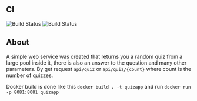 

## CI
![Build Status](https://github.com/kuchartI/QuizApp/actions/workflows/quizzes.yml/badge.svg?branch=master)
![Build Status](https://github.com/kuchartI/QuizApp/actions/workflows/quizzes.yml/badge.svg?branch=develop)

## About
A simple web service was created that returns 
you a random quiz from a large pool inside it,
there is also an answer to the question and many 
other parameters. By get request 
`api/quiz` or `api/quiz/{count}`
where count is the number of quizzes.

Docker build is done like this
`docker build . -t quizapp` 
and run `docker run -p 8081:8081 quizapp`